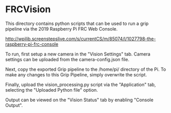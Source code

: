 # FRCVision
This directory contains python scripts that can be used to run a grip pipeline via the 2019 Raspberry Pi FRC Web Console.

http://wpilib.screenstepslive.com/s/currentCS/m/85074/l/1027798-the-raspberry-pi-frc-console

To run, first setup a new camera in the "Vision Settings" tab.  Camera settings can be uploaded from the camera-config.json file.

Next, copy the exported Grip pipeline to the /home/pi/ directory of the Pi. To make any changes to this Grip Pipeline, simply overwrite the script.

Finally, upload the vision_processing.py script via the "Application" tab, selecting the "Uploaded Python file" option.

Output can be viewed on the "Vision Status" tab by enabling "Console Output".